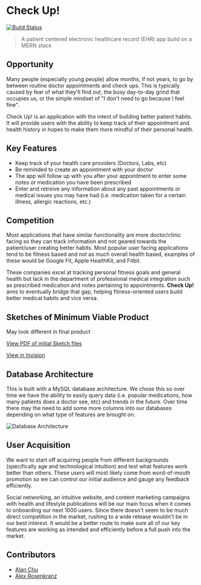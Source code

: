 # Check Up!
[![Build Status](https://travis-ci.org/alexrosenkranz/Check-Up.svg?branch=master)](https://travis-ci.org/alexrosenkranz/Check-Up)
> A patient centered electronic healthcare record (EHR) app build on a MERN stack

## Opportunity
Many people (especially young people) allow months, if not years, to go by between routine doctor appointments and check ups. This is typically caused by fear of what they'll find out, the busy day-to-day grind that occupies us, or the simple mindset of "I don't need to go because I feel fine". 

Check Up! is an application with the intent of building better patient habits. It will provide users with the ability to keep track of their appointment and health history in hopes to make them more mindful of their personal health.

## Key Features
- Keep track of your health care providers (Doctors, Labs, etc)
- Be reminded to create an appointment with your doctor
- The app will follow up with you after your appointment to enter some notes or medication you have been prescribed
- Enter and retreive any information about any past appointments or medical issues you may have had (i.e. medication taken for a certain illness, allergic reactions, etc.)

## Competition
Most applications that have similar functionality are more doctor/clinic facing so they can track information and not geared towards the patient/user creating better habits. Most popular user facing applications tend to be fitness based and not as much overall health based, examples of these would be Google Fit, Apple HealthKit, and Fitbit.

These companies excel at tracking personal fitness goals and general health but lack in the department of professional medical integration such as prescribed medication and notes pertaining to appointments. **Check Up!** aims to eventually bridge that gap, helping fitness-oriented users build better medical habits and vice versa.

## Sketches of Minimum Viable Product

May look different in final product

[View PDF of initial Sketch files](http://alexrosenkranz.com/downloads/CheckUp_Sketch.pdf)

[View in Invision](https://projects.invisionapp.com/share/QJB2BFE75#/screens/226114489)

## Database Architecture
This is built with a MySQL database architecture. We chose this so over time we have the ability to easily query data (i.e. popular medications, how many patients does a doctor see, etc) and trends in the future. Over time there may the need to add some more columns into our databases depending on what type of features are brought on.

![Database Architecture](http://alexrosenkranz.com/downloads/checkup_db.png)

## User Acquisition
We want to start off acquiring people from different backgrounds (specifically age and technological intuition) and test what features work better than others. These users will most likely come from word-of-mouth promotion so we can control our initial audience and gauge any feedback efficiently.

Social networking, an intuitive website, and content marketing campaigns with health and lifestyle publications will be our main focus when it comes to onboarding our next 1000 users. Since there doesn't seem to be much direct competition in the market, rushing to a wide release wouldn't be in our best interest. It would be a better route to make sure all of our key features are working as intended and efficiently before a full push into the market. 

## Contributors
* [Alan Chu](https://github.com/thechutrain)
* [Alex Rosenkranz](https://github.com/alexrosenkranz)